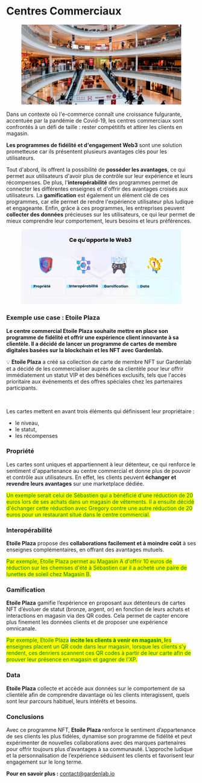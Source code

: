 # Centres Commerciaux

<figure><img src="../.gitbook/assets/image (1).png" alt=""><figcaption></figcaption></figure>



Dans un contexte où l'e-commerce connaît une croissance fulgurante, accentuée par la pandémie de Covid-19, les centres commerciaux sont confrontés à un défi de taille : rester compétitifs et attirer les clients en magasin.

&#x20;**Les programmes de fidélité et d'engagement Web3** sont une solution prometteuse car ils présentent plusieurs avantages clés pour les utilisateurs.&#x20;

Tout d'abord, ils offrent la possibilité de **posséder les avantages**, ce qui permet aux utilisateurs d'avoir plus de contrôle sur leur expérience et leurs récompenses. De plus, l'**interopérabilité** des programmes permet de connecter les différentes enseignes et d'offrir des avantages croisés aux utilisateurs. La **gamification** est également un élément clé de ces programmes, car elle permet de rendre l'expérience utilisateur plus ludique et engageante. Enfin, grâce à ces programmes, les entreprises peuvent **collecter des données** précieuses sur les utilisateurs, ce qui leur permet de mieux comprendre leur comportement, leurs besoins et leurs préférences.

<figure><img src="../.gitbook/assets/Une saturation de vos moyens de communication, due à une utilisation excessive et inefficace des réseaux sociaux, des emails et des SMS Des difficultés à captiver et à divertir vos supporters pendant et après l (6).png" alt=""><figcaption></figcaption></figure>

### Exemple use case : **Etoile Plaza**



**Le centre commercial Etoile Plaza souhaite mettre en place son programme de fidélité et offrir une expérience client innovante à sa clientèle. Il a décidé de lancer un programme de cartes de membre digitales basées sur la blockchain et les NFT avec Gardenlab.**



:bulb:  **Etoile Plaza** a créé sa collection de carte de membre NFT sur Gardenlab et a décidé de les commercialiser auprès de sa clientèle pour leur offrir immédiatement un statut VIP et des bénéfices exclusifs, tels que l'accès prioritaire aux événements et des offres spéciales chez les partenaires participants.



<figure><img src="../.gitbook/assets/Platinum_01_1 (1) (1).gif" alt="" width="259"><figcaption></figcaption></figure>

Les cartes mettent en avant trois éléments qui définissent leur propriétaire :

* le niveau,&#x20;
* le statut,
* les récompenses&#x20;





### Propriété&#x20;

Les cartes sont uniques et appartiennent à leur détenteur, ce qui renforce le sentiment d'appartenance au centre commercial et donne plus de pouvoir et contrôle aux utilisateurs. En effet, les clients peuvent **échanger et revendre leurs avantages** sur une marketplace dédiée.

<mark style="color:green;">Un exemple serait celui de Sébastien qui a bénéficié d'une réduction de 20 euros lors de ses achats dans un magasin de vêtements. Il a ensuite décidé d'échanger cette réduction avec Gregory contre une autre réduction de 20 euros pour un restaurant situé dans le centre commercial.</mark>



### Interopérabilité

**Etoile Plaza** propose des **collaborations facilement et à moindre coût** à ses enseignes complémentaires, en offrant des avantages mutuels.

<mark style="color:green;">Par exemple, Etoile Plaza permet au Magasin A d'offrir 10 euros de réduction sur les chemises d'été à Sébastien car il a acheté une paire de lunettes de soleil chez Magasin B.</mark>



### Gamification

**Etoile Plaza** gamifie l’expérience en proposant aux détenteurs de cartes NFT d’évoluer de statut (bronze, argent, or) en fonction de leurs achats et interactions en magasin via des QR codes. Cela permet de capter encore plus finement les données clients et de proposer une expérience omnicanale.

<mark style="color:green;">Par exemple, Etoile Plaza</mark> <mark style="color:green;"></mark><mark style="color:green;">**incite les clients à venir en magasin, l**</mark><mark style="color:green;">es enseignes placent un QR code dans leur magasin, lorsque les clients s'y rendent, ces denriers scannent ces QR codes à partir de leur carte afin de prouver leur présence en magasin et gagner de l'XP.</mark>



### Data

**Etoile Plaza** collecte et accède aux données sur le comportement de sa clientèle afin de comprendre davantage où les clients interagissent, quels sont leur parcours habituel, leurs intérêts et besoins.



### Conclusions

Avec ce programme NFT, **Etoile Plaza** renforce le sentiment d’appartenance de ses clients les plus fidèles, dynamise son programme de fidélité et peut expérimenter de nouvelles collaborations avec des marques partenaires pour offrir toujours plus d’avantages à sa communauté. L’approche ludique et la personnalisation de l’expérience séduisent les clients et favorisent leur engagement sur le long terme.



**Pour en savoir plus :** [contact@gardenlab.io](mailto:contact@gardenlab.io)



















